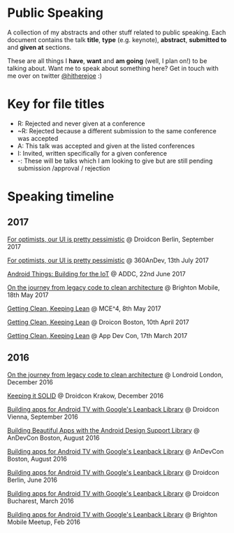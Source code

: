 # Public Speaking
A collection of my abstracts and other stuff related to public speaking. Each document contains the talk **title**, **type** (e.g. keynote), **abstract**, **submitted to** and **given at** sections.

These are all things I **have**, **want** and **am going** (well, I plan on!) to be talking about. Want me to speak about something here? Get in touch with me over on twitter [@hitherejoe](https://twitter.com/hitherejoe) :)

# Key for file titles

- R: Rejected and never given at a conference
- ~R: Rejected because a different submission to the same conference was accepted
- A: This talk was accepted and given at the listed conferences
- I: Invited, written specifically for a given conference
- -: These will be talks which I am looking to give but are still pending submission /approval / rejection

# Speaking timeline

## 2017

[For optimists, our UI is pretty pessimistic](https://github.com/hitherejoe/PublicSpeaking/blob/master/%5BA%5D%20For%20optimists%2C%20our%20UI%20is%20pretty%20pessimistic.md) @ Droidcon Berlin, September 2017

[For optimists, our UI is pretty pessimistic](https://github.com/hitherejoe/PublicSpeaking/blob/master/%5BA%5D%20For%20optimists%2C%20our%20UI%20is%20pretty%20pessimistic.md) @ 360AnDev, 13th July 2017

[Android Things: Building for the IoT](https://github.com/hitherejoe/PublicSpeaking/blob/master/%5BI%5D%20Android%20Things%2C%20building%20for%20the%20IoT.md) @ ADDC, 22nd June 2017

[On the journey from legacy code to clean architecture](https://github.com/hitherejoe/PublicSpeaking/blob/master/%5BI%5D%20On%20the%20journey%20from%20legacy%20code%20to%20clean%20architecture.md) @ Brighton Mobile, 18th May 2017

[Getting Clean, Keeping Lean](https://github.com/hitherejoe/PublicSpeaking/blob/master/%5BA%5D%20Getting%20clean%2C%20keeping%20lean.md) @ MCE^4, 8th May 2017

[Getting Clean, Keeping Lean](https://github.com/hitherejoe/PublicSpeaking/blob/master/%5BA%5D%20Getting%20clean%2C%20keeping%20lean.md) @ Droicon Boston, 10th April 2017

[Getting Clean, Keeping Lean](https://github.com/hitherejoe/PublicSpeaking/blob/master/%5BA%5D%20Getting%20clean%2C%20keeping%20lean.md) @ App Dev Con, 17th March 2017

## 2016

[On the journey from legacy code to clean architecture](https://github.com/hitherejoe/PublicSpeaking/blob/master/%5BI%5D%20On%20the%20journey%20from%20legacy%20code%20to%20clean%20architecture.md) @ Londroid London, December 2016

[Keeping it SOLID](https://github.com/hitherejoe/PublicSpeaking/blob/master/%5BA%5D%20Keeping%20it%20solid.md) @ Droidcon Krakow, December 2016

[Building apps for Android TV with Google's Leanback Library](https://github.com/hitherejoe/PublicSpeaking/blob/master/%5BA%5D%20Android%20TV:%20Building%20Apps%20with%20Google%E2%80%99s%20Leanback%20Library.md) @ Droidcon Vienna, September 2016

[Building Beautiful Apps with the Android Design Support Library](https://github.com/hitherejoe/PublicSpeaking/blob/master/%5BI%5D%20Building%20Beautiful%20Apps%20with%20the%20Design%20Support%20Library.md) @ AnDevCon Boston, August 2016

[Building apps for Android TV with Google's Leanback Library](https://github.com/hitherejoe/PublicSpeaking/blob/master/%5BA%5D%20Android%20TV:%20Building%20Apps%20with%20Google%E2%80%99s%20Leanback%20Library.md) @ AnDevCon Boston, August 2016

[Building apps for Android TV with Google's Leanback Library](https://github.com/hitherejoe/PublicSpeaking/blob/master/%5BA%5D%20Android%20TV:%20Building%20Apps%20with%20Google%E2%80%99s%20Leanback%20Library.md) @ Droidcon Berlin, June 2016

[Building apps for Android TV with Google's Leanback Library](https://github.com/hitherejoe/PublicSpeaking/blob/master/%5BA%5D%20Android%20TV:%20Building%20Apps%20with%20Google%E2%80%99s%20Leanback%20Library.md) @ Droidcon Bucharest, March 2016

[Building apps for Android TV with Google's Leanback Library](https://github.com/hitherejoe/PublicSpeaking/blob/master/%5BA%5D%20Android%20TV:%20Building%20Apps%20with%20Google%E2%80%99s%20Leanback%20Library.md) @ Brighton Mobile Meetup, Feb 2016
